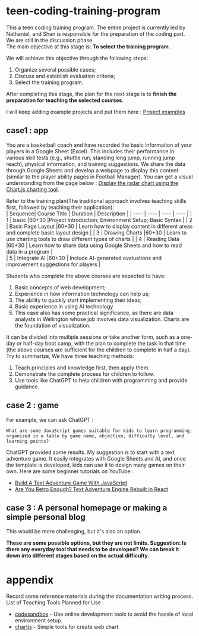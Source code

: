 # teen-coding-training-program
This a teen coding training program. The entire project is currently led by Nathaniel, and Shan is responsible for the preparation of the coding part. We are still in the discussion phase.  
The main objective at this stage is: **To select the training program** .  

We will achieve this objective through the following steps: 
1. Organize several possible cases;
2. Discuss and establish evaluation criteria;
3. Select the training program.

After completing this stage, the plan for the next stage is to **finish the preparation for teaching the selected courses**.  

I will keep adding example projects and put them here : [Project examples](/projectexamples/README.md)

## case1 : app
You are a basketball coach and have recorded the basic information of your players in a Google Sheet (Excel). This includes their performance in various skill tests (e.g., shuttle run, standing long jump, running jump reach), physical information, and training suggestions. We share the data through Google Sheets and develop a webpage to display this content (similar to the player ability pages in Football Manager). You can get a visual understanding from the page below : [Display the radar chart using the Chart.js charting tool](https://www.chartjs.org/docs/latest/samples/other-charts/radar.html).  

Refer to the training plan(The traditional approach involves teaching skills first, followed by teaching their application):  
|  Sequence| Course Title  | Duration |  Description | 
|  ----  | ----  |  ----  |  ----  |
| 1 | basic |60+30 |Project Introduction; Environment Setup; Basic Syntax |
| 2 | Basic Page Layout |60+30 | Learn how to display content in different areas and complete basic layout design |
| 3 | Drawing Charts |60+30 | Learn to use charting tools to draw different types of charts |
| 4 | Reading Data |60+30 | Learn how to share data using Google Sheets and how to read data in a program |  
| 5 | Integrate AI |60+30 | Include AI-generated evaluations and improvement suggestions for players |  

Students who complete the above courses are expected to have:
1. Basic concepts of web development;
2. Experience in how information technology can help us;
3. The ability to quickly start implementing their ideas;
4. Basic experience in using AI technology.
5. This case also has some practical significance, as there are data analysts in Wellington whose job involves data visualization. Charts are the foundation of visualization.
  
It can be divided into multiple sessions or take another form, such as a one-day or half-day boot camp, with the plan to complete the task in that time (the above courses are sufficient for the children to complete in half a day).   
Try to summarize, We have three teaching methods:  
1. Teach principles and knowledge first, then apply them.
2. Demonstrate the complete process for children to follow.
3. Use tools like ChatGPT to help children with programming and provide guidance.

  
## case 2 : game
For example, we can ask ChatGPT :  
```
What are some JavaScript games suitable for kids to learn programming, organized in a table by game name, objective, difficulty level, and learning points?
```
ChatGPT provided some results. My suggestion is to start with a text adventure game. It easily integrates with Google Sheets and AI, and once the template is developed, kids can use it to design many games on their own. Here are some beginner tutorials on YouTube :  
* [Build A Text Adventure Game With JavaScript](https://www.youtube.com/watch?v=R1S_NhKkvGA)
* [Are You Retro Enough? Text Adventure Engine Rebuilt in React](https://www.youtube.com/watch?v=V8_UnTnrn_g)

## case 3 : A personal homepage or making a simple personal blog
This would be more challenging, but it's also an option.  

**These are some possible options, but they are not limits. Suggestion: Is there any everyday tool that needs to be developed? We can break it down into different stages based on the actual difficulty.**

# appendix  
Record some reference materials during the documentation writing process.  
List of Teaching Tools Planned for Use :  
* [codesandbox](https://codesandbox.io/) - Use online development tools to avoid the hassle of local environment setup.
* [chartjs](https://www.chartjs.org/) - Simple tools for create web chart
